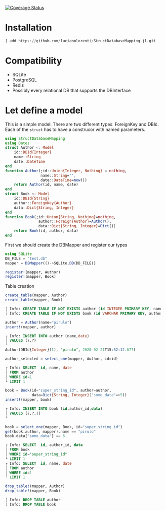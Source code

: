 [![Coverage Status](https://coveralls.io/repos/github/lucianolorenti/StructDatabaseMapper/badge.svg?branch=lucianolorenti-CI)](https://coveralls.io/github/lucianolorenti/StructDatabaseMapper?branch=lucianolorenti-CI)

# Installation
```julia
] add https://github.com/lucianolorenti/StructDatabaseMapping.jl.git
```

# Compatibility
* SQLite
* PostgreSQL
* Redis
* Possibly every relational DB that supports the DBInterface

# Let define a model
This is a simple model. There are two different types: ForeignKey and DBId. 
Each of the `struct` has to have a construcor with named parameters.
```julia
using StructDatabaseMapping
using Dates
struct Author <: Model
    id::DBId{Integer}
    name::String
    date::DateTime
end
function Author(;id::Union{Integer, Nothing} = nothing,
                name::String="",
                date::DateTime=now())
    return Author(id, name, date)
end
struct Book <: Model
    id::DBId{String}
    author::ForeignKey{Author}
    data::Dict{String, Integer}
end
function Book(;id::Union{String, Nothing}=nothing,
               author::Foreign{Author}=Author(),
               data::Dict{String, Integer}=Dict())
    return Book(id, author, data)
end
```

First we should create the DBMapper and register our types

```julia
using SQLite
DB_FILE = "test.db"
mapper = DBMapper(()->SQLite.DB(DB_FILE))

register!(mapper, Author)
register!(mapper, Book)
```

Table creation
```julia
create_table(mapper, Author)
create_table(mapper, Book)
``` 
```sql
[ Info: CREATE TABLE IF NOT EXISTS author (id INTEGER PRIMARY KEY, name VARCHAR  NOT NULL, date DATETIME  NOT NULL)
[ Info: CREATE TABLE IF NOT EXISTS book (id VARCHAR PRIMARY KEY, author_id INTEGER  NOT NULL, FOREIGN KEY(author_id) REFERENCES author(id))
```

```julia
author = Author(name="pirulo")
insert!(mapper, author)
```
```sql
┌ Info: INSERT INTO author (name,date)
│ VALUES (?,?)
└     
Author(DBId{Integer}(1), "pirulo", 2020-02-21T15:52:12.677)
```


```julia
author_selected = select_one(mapper, Author, id=id)
```
```sql
┌ Info: SELECT  id, name, date
│ FROM author
│ WHERE id=1
└ LIMIT 1
```
```julia
book = Book(id="super_string_id", author=author, 
            data=Dict{String, Integer}("some_data"=>5))
insert!(mapper, book)
```
```sql
┌ Info: INSERT INTO book (id,author_id,data)
│ VALUES (?,?,?)
└     
```
```julia
book = select_one(mapper, Book, id="super_string_id")
get(book.author, mapper).name == "pirulo"
book.data["some_data"] == 5
```
```sql
┌ Info: SELECT  id, author_id, data
│ FROM book
│ WHERE id="super_string_id"
└ LIMIT 1
┌ Info: SELECT  id, name, date
│ FROM author
│ WHERE id=1
└ LIMIT 1
```

```julia
drop_table!(mapper, Author)
drop_table!(mapper, Book)
```
```sql
[ Info: DROP TABLE author
[ Info: DROP TABLE book
```
   